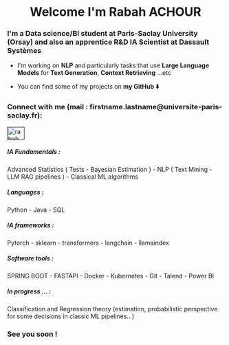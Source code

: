 <h1 align="center"> Welcome I'm Rabah ACHOUR </h1>

<h3 align="left">I'm a Data science/BI student at Paris-Saclay University (Orsay) and also an apprentice R&D IA Scientist at Dassault Systèmes </h3>

- I'm working on **NLP** and particularly tasks that use **Large Language Models** for **Text Generation**, **Context Retrieving** ...etc

- You can find some of my projects on **my GitHub ⬇️**

<h3 align="left">Connect with me (mail : firstname.lastname@universite-paris-saclay.fr):</h3>
<p align="left">
<a href="" target="blank"><img align="center" src="https://raw.githubusercontent.com/rahuldkjain/github-profile-readme-generator/master/src/images/icons/Social/linked-in-alt.svg" alt="rabah achour" height="30" width="40" /></a>
</p>

<h5 align="left">IA Fundamentals :</h5>
Advanced Statistics ( Tests - Bayesian Estimation ) - NLP ( Text Mining - LLM RAG pipelines ) - Classical ML algorithms

<h5 align="left">Languages :</h5>

Python - Java - SQL

<h5 align="left">IA frameworks :</h5>

Pytorch - sklearn - transformers - langchain - llamaindex

<h5 align="left">Software tools :</h5>

SPRING BOOT - FASTAPI - Docker - Kubernetes - Git - Talend - Power BI

<h5 align="left">In progress ... :</h5>

Classification and Regression theory (estimation, probabilistic perspective for some decisions in classic ML pipelines...)


<h3 align="left">See you soon ! </h3>
